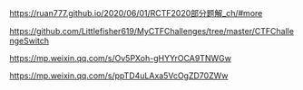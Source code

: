 https://ruan777.github.io/2020/06/01/RCTF2020部分题解_ch/#more

https://github.com/Littlefisher619/MyCTFChallenges/tree/master/CTFChallengeSwitch

https://mp.weixin.qq.com/s/Ov5PXoh-gHYYrOCA9TNWGw

https://mp.weixin.qq.com/s/ppTD4uLAxa5VcOgZD70ZWw
